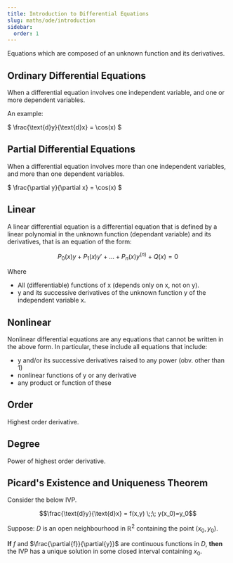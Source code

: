 ```yaml
---
title: Introduction to Differential Equations
slug: maths/ode/introduction
sidebar:
  order: 1
---
```


Equations which are composed of an unknown function and its derivatives.

## Ordinary Differential Equations

When a differential equation involves one independent variable, and one or more
dependent variables.

An example:

$ \frac{\text{d}y}{\text{d}x} = \cos(x) $

## Partial Differential Equations

When a differential equation involves more than one independent variables, and
more than one dependent variables.

$ \frac{\partial y}{\partial x} = \cos(x) $

## Linear

A linear differential equation is a differential equation that is defined by a
linear polynomial in the unknown function (dependant variable) and its
derivatives, that is an equation of the form:

```math
P_0 (x) y + P_1 (x) y' + ... + P_n (x) y^{(n)} + Q(x) = 0
```

Where

- All (differentiable) functions of x (depends only on x, not on y).
- y and its successive derivatives of the unknown function y of the independent
  variable x.

## Nonlinear

Nonlinear differential equations are any equations that cannot be written in the
above form. In particular, these include all equations that include:

- y and/or its successive derivatives raised to any power (obv. other than 1)
- nonlinear functions of y or any derivative
- any product or function of these

## Order

Highest order derivative.

## Degree

Power of highest order derivative.

## Picard's Existence and Uniqueness Theorem

Consider the below IVP.

```math
\frac{\text{d}y}{\text{d}x}
= f(x,y)
\;;\;
y(x_0)=y_0
```

Suppose: $D$ is an open neighbourhood in $\mathbb{R}^2$ containing the point
$(x_0,y_0)$.

**If** $f$ and $\frac{\partial{f}}{\partial{y}}$ are continuous functions in
$D$, **then** the IVP has a unique solution in some closed interval containing
$x_0$.
